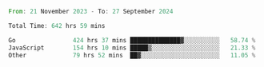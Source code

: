 <!--START_SECTION:waka-->

```rust
From: 21 November 2023 - To: 27 September 2024

Total Time: 642 hrs 59 mins

Go                424 hrs 37 mins ██████████████▓░░░░░░░░░░   58.74 %
JavaScript        154 hrs 10 mins █████▒░░░░░░░░░░░░░░░░░░░   21.33 %
Other             79 hrs 52 mins  ██▓░░░░░░░░░░░░░░░░░░░░░░   11.05 %
```

<!--END_SECTION:waka-->
